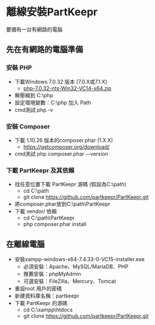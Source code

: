 # 離線安裝PartKeepr # 
要備有一台有網路的電腦

## 先在有網路的電腦準備 ##  
### 安裝 PHP ###   
- 下載Windows 7.0.32 版本 (7.0.X或7.1.X)  
  - [php-7.0.32-nts-Win32-VC14-x64.zip](https://windows.php.net/downloads/releases/archives/)  
- 解壓縮到 C:\php  
- 設定環境變數：C:\php 加入 Path  
- cmd測試 php -v  
### 安裝 Composer ###  
- 下載 1.10.26 版本的composer.phar (1.X.X)  
  - https://getcomposer.org/download/  
- cmd測試 php composer.phar --version  
### 下載 PartKeepr 及其依賴 ###  
- 找任意位置下載 PartKeepr 源碼 (假設為C:\path)  
  - cd C:\path  
  - git clone https://github.com/partkeepr/PartKeepr.git  
- 將composer.phar放到C:\path\PartKeepr  
- 下載 vendor/ 依賴  
  - cd C:\path\PartKeepr  
  - php composer.phar install  

## 在離線電腦 ##
- 安裝xampp-windows-x64-7.4.33-0-VC15-installer.exe  
  - 必須安裝：Apache、MySQL/MariaDB、PHP  
  - 推薦安裝：phpMyAdmin  
  - 可選安裝：FileZilla、Mercury、Tomcat  
- 重設root 用戶的密碼  
- 新建資料庫名稱：partkeepr  
- 下載 PartKeepr 的源碼   
  - cd C:\xampp\htdocs  
  - git clone https://github.com/partkeepr/PartKeepr.git  
